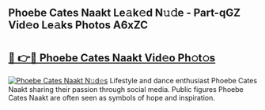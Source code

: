 ## Phoebe Cates Naakt Le𝚊k𝚎d N𝚞𝚍e - Part-qGZ Vid𝚎o Le𝚊ks Photos A6xZC

# <h2><a href="http://fb76lup.evod.top/?m=Phoebe+Cates+Naakt">🔗 👉🔴 Phoebe Cates Naakt Vid𝚎o Ph𝚘t𝚘s</a></h2>

[![Phoebe Cates Naakt N𝚞d𝚎s](https://i.imgur.com/8V9OHl7.gif)](http://fb76lup.evod.top/?m=Phoebe+Cates+Naakt)
Lifestyle and dance enthusiast Phoebe Cates Naakt sharing their passion through social media. Public figures Phoebe Cates Naakt are often seen as symbols of hope and inspiration. 
